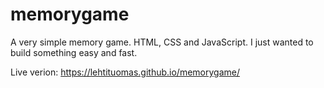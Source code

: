 # memorygame
A very simple memory game. HTML, CSS and JavaScript.
I just wanted to build something easy and fast.

Live verion: https://lehtituomas.github.io/memorygame/
